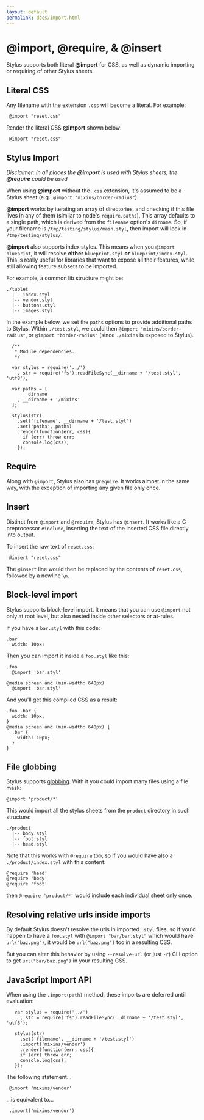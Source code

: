 ```yaml
---
layout: default
permalink: docs/import.html
---
```


# @import, @require, & @insert

Stylus supports both literal __@import__ for CSS, as well as dynamic importing or requiring of other Stylus sheets.

## Literal CSS

  Any filename with the extension `.css` will become a literal. For example:

     @import "reset.css"

Render the literal CSS __@import__ shown below:

     @import "reset.css"

## Stylus Import

*Disclaimer: In all places the __@import__ is used with Stylus sheets, the __@require__ could be used*

 When using __@import__ without the `.css` extension, it's assumed to be a Stylus sheet (e.g., `@import "mixins/border-radius"`).

 __@import__ works by iterating an array of directories, and checking if this file lives in any of them (similar to node's `require.paths`). This array defaults to a single path, which is derived from the `filename` option's `dirname`. So, if your filename is `/tmp/testing/stylus/main.styl`, then import will look in `/tmp/testing/stylus/`.

 __@import__ also supports index styles. This means when you `@import blueprint`, it will resolve **either** `blueprint.styl` **or** `blueprint/index.styl`.  This is really useful for libraries that want to expose all their features, while still allowing feature subsets to be imported.

 For example, a common lib structure might be:

    ./tablet
      |-- index.styl
      |-- vendor.styl
      |-- buttons.styl
      |-- images.styl

 In the example below, we set the `paths` options to provide additional paths to Stylus. Within `./test.styl`, we could then `@import "mixins/border-radius"`, or `@import "border-radius"` (since `./mixins` is exposed to Stylus).

      /**
       * Module dependencies.
       */

      var stylus = require('../')
        , str = require('fs').readFileSync(__dirname + '/test.styl', 'utf8');

      var paths = [
          __dirname
        , __dirname + '/mixins'
      ];

      stylus(str)
        .set('filename', __dirname + '/test.styl')
        .set('paths', paths)
        .render(function(err, css){
          if (err) throw err;
          console.log(css);
        });

## Require

Along with `@import`, Stylus also has `@require`. It works almost in the same way, with the exception of importing any given file only once.

## Insert

Distinct from `@import` and `@require`, Stylus has `@insert`.  It works like a C preprocessor `#include`, inserting the text of the inserted CSS file directly into output.

To insert the raw text of `reset.css`:

     @insert "reset.css"

The `@insert` line would then be replaced by the contents of `reset.css`, followed by a newline `\n`.

## Block-level import

Stylus supports block-level import. It means that you can use `@import` not only at root level, but also nested inside other selectors or at-rules.

If you have a `bar.styl` with this code:

    .bar
      width: 10px;

Then you can import it inside a `foo.styl` like this:

    .foo
      @import 'bar.styl'

    @media screen and (min-width: 640px)
      @import 'bar.styl'

And you'll get this compiled CSS as a result:

    .foo .bar {
      width: 10px;
    }
    @media screen and (min-width: 640px) {
      .bar {
        width: 10px;
      }
    }

## File globbing

Stylus supports [globbing](https://github.com/isaacs/node-glob#readme). With it you could import many files using a file mask:

    @import 'product/*'

This would import all the stylus sheets from the `product` directory in such structure:

    ./product
      |-- body.styl
      |-- foot.styl
      |-- head.styl

Note that this works with `@require` too, so if you would have also a `./product/index.styl` with this content:

    @require 'head'
    @require 'body'
    @require 'foot'

then `@require 'product/*'` would include each individual sheet only once.

## Resolving relative urls inside imports

By default Stylus doesn't resolve the urls in imported `.styl` files, so if you'd happen to have a `foo.styl` with `@import "bar/bar.styl"` which would have `url("baz.png")`, it would be `url("baz.png")` too in a resulting CSS.

But you can alter this behavior by using `--resolve-url` (or just `-r`) CLI option to get `url("bar/baz.png")` in your resulting CSS.

## JavaScript Import API

 When using the `.import(path)` method, these imports are deferred until evaluation:

       var stylus = require('../')
         , str = require('fs').readFileSync(__dirname + '/test.styl', 'utf8');

       stylus(str)
         .set('filename', __dirname + '/test.styl')
         .import('mixins/vendor')
         .render(function(err, css){
         if (err) throw err;
         console.log(css);
       });

 The following statement...

     @import 'mixins/vendor'

...is equivalent to...

     .import('mixins/vendor')

